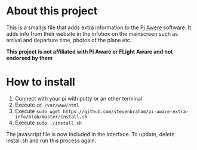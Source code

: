 # About this project #
This is a small js file that adds extra information to the [Pi Awere](https://nl.flightaware.com/adsb/piaware/) software. It adds info from their website in the infobox on the mainscreen such as arrival and departure time, photos of the plane etc.

**This project is not affiliated with Pi Aware or FLight Aware and not endorsed by them**

# How to install #
1. Connect with your pi with putty or an other terminal
2. Execute `cd /var/www/html`
3. Execute `sudo wget https://github.com/stevenbraham/pi-aware-extra-info/blob/master/install.sh`
4. Execute `sudo ./install.sh`

The javascript file is now included in the interface. To update, delete install.sh and run this process again.